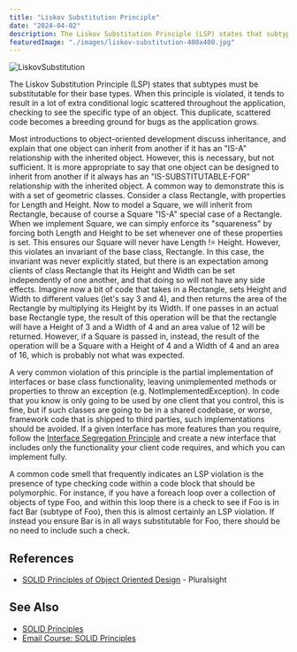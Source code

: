 ```yaml
---
title: "Liskov Substitution Principle"
date: "2024-04-02"
description: The Liskov Substitution Principle (LSP) states that subtypes must be substitutable for their base types.
featuredImage: "./images/liskov-substitution-400x400.jpg"
---
```


![LiskovSubstitution](images/liskov-substitution-400x400.jpg)

The Liskov Substitution Principle (LSP) states that subtypes must be substitutable for their base types. When this principle is violated, it tends to result in a lot of extra conditional logic scattered throughout the application, checking to see the specific type of an object. This duplicate, scattered code becomes a breeding ground for bugs as the application grows.

Most introductions to object-oriented development discuss inheritance, and explain that one object can inherit from another if it has an "IS-A" relationship with the inherited object. However, this is necessary, but not sufficient. It is more appropriate to say that one object can be designed to inherit from another if it always has an "IS-SUBSTITUTABLE-FOR" relationship with the inherited object. A common way to demonstrate this is with a set of geometric classes. Consider a class Rectangle, with properties for Length and Height. Now to model a Square, we will inherit from Rectangle, because of course a Square "IS-A" special case of a Rectangle. When we implement Square, we can simply enforce its "squareness" by forcing both Length and Height to be set whenever one of these properties is set. This ensures our Square will never have Length != Height. However, this violates an invariant of the base class, Rectangle. In this case, the invariant was never explicitly stated, but there is an expectation among clients of class Rectangle that its Height and Width can be set independently of one another, and that doing so will not have any side effects. Imagine now a bit of code that takes in a Rectangle, sets Height and Width to different values (let's say 3 and 4), and then returns the area of the Rectangle by multiplying its Height by its Width. If one passes in an actual base Rectangle type, the result of this operation will be that the rectangle will have a Height of 3 and a Width of 4 and an area value of 12 will be returned. However, if a Square is passed in, instead, the result of the operation will be a Square with a Height of 4 and a Width of 4 and an area of 16, which is probably not what was expected.

A very common violation of this principle is the partial implementation of interfaces or base class functionality, leaving unimplemented methods or properties to throw an exception (e.g. NotImplementedException). In code that you know is only going to be used by one client that you control, this is fine, but if such classes are going to be in a shared codebase, or worse, framework code that is shipped to third parties, such implementations should be avoided. If a given interface has more features than you require, follow the [Interface Segregation Principle](/principles/interface-segregation) and create a new interface that includes only the functionality your client code requires, and which you can implement fully.

A common code smell that frequently indicates an LSP violation is the presence of type checking code within a code block that should be polymorphic. For instance, if you have a foreach loop over a collection of objects of type Foo, and within this loop there is a check to see if Foo is in fact Bar (subtype of Foo), then this is almost certainly an LSP violation. If instead you ensure Bar is in all ways substitutable for Foo, there should be no need to include such a check.

## References

- [SOLID Principles of Object Oriented Design](https://www.pluralsight.com/courses/principles-oo-design) - Pluralsight

## See Also

- [SOLID Principles](/principles/solid)
- [Email Course: SOLID Principles](https://mailchi.mp/nimblepros/solid-email-course)